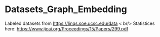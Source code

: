 # Datasets_Graph_Embedding
Labeled datasets from https://linqs.soe.ucsc.edu/data < br/>
Statistices here: https://www.ijcai.org/Proceedings/15/Papers/299.pdf


